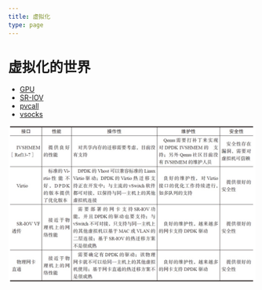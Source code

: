 ```yaml
---
title: 虚拟化
type: page
---
```


# 虚拟化的世界


- [GPU](gpu)
- [SR-IOV](sr-iov)
- [pvcall](pvcall)
- [vsocks](vsocks)

![](/images/14782302803623.jpg)
